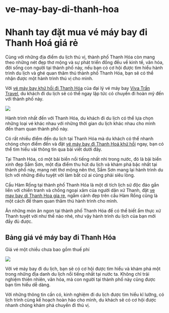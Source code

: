 # ve-may-bay-di-thanh-hoa
<h1>Nhanh tay đặt mua vé máy bay đi Thanh Hoá giá rẻ</h1>

Cùng với những địa điểm du lịch thú vị, thành phố Thanh Hóa còn mang theo những nét đẹp thơ mộng và sự phát triển đồng đều về kinh tế, văn hóa, đời sống con người tại thành phố này, nếu bạn có cơ hội được tìm hiểu hành trình du lịch và ghé quan thăm thú thành phố Thanh Hóa, bạn sẽ có thể nhận được một hành trình thú vị cho mình.

Với <a href = "http://vivatrantravel.vn/ve-may-bay-di-thanh-hoa.html" >vé máy bay khứ hồi đi Thanh Hóa</a> của đại lý vé máy bay <a href = "http://vivatrantravel.vn/" >Viva Trần Travel</a>, du khách đi du lịch sẽ có thể ngay lập tức có chuyến đi hoàn mỹ đến với thành phố này.

<img src = "https://vemaybayairastana.net/wp-content/uploads/2016/10/ve-may-bay-di-thanh-hoa-0.jpg" />

Hành trình nhất đến với Thanh Hóa, du khách đi du lịch có thể lựa chọn những loại vé khác nhau với những thời gian du lịch khác nhau cho mình đến tham quan thành phố này.

Có rất nhiều điểm đến du lịch tại Thanh Hóa mà du khách có thể nhanh chóng chọn điểm đến và đặt <a href = "https://vivatrantravel.com/ve-noi-dia/ve-may-bay-di-thanh-hoa.html" >vé máy bay đi Thanh Hoá khứ hồi</a> ngay, bạn có thể tìm hiểu vài thông tin qua bài viết dưới đây.

Tại Thanh Hóa, có một bãi biển nổi tiếng nhất nhì trong nước, đó là bãi biển xinh đẹp Sầm Sơn, một địa điểm thu hút du lịch và khám phá bậc nhất tại thành phố này, mang nét thơ mộng nên thơ, Sầm Sơn mang lại hành trình du lịch với những điều tuyệt vời làm bất cứ ai cũng phải siêu lòng.

Cầu Hàm Rồng tại thành phố Thanh Hóa là một di tích lịch sử độc đáo gắn liền với chiến tranh và chống ngoại xâm của người dân xứ Thanh, đặt <a href = "https://visaxuatnhapcanh.vn/ve-may-bay-di-thanh-hoa.html" >ve may bay di Thanh Hoa gia re</a>, ngắm cảnh đẹp trên cầu Hàm Rồng cũng là một cách để tham quan thăm thú hành trình cho mình.

Ăn những món ăn ngon tại thành phố Thanh Hóa để có thể biết ẩm thực xứ Thanh tuyệt vời như thế nào nhé, như vậy hành trình du lịch của bạn mới đầy đủ được.

<h2>Bảng giá vé máy bay đi Thanh Hóa</h2>

Giá vé một chiều chưa bao gồm thuế phí

<img src = "https://vemaybayairastana.net/wp-content/uploads/2016/10/thanh-hoa.jpg" />

Với vé máy bay đi du lịch, bạn sẽ có cơ hội được tìm hiểu và khám phá một trong những địa danh du lịch nổi tiếng nhất tại nước ta. Không chỉ trải nghiệm thiên nhiên, văn hóa, mà con người tại thành phố này cũng được bạn tìm hiểu dễ dàng.

Với những thông tin cần có, kinh nghiệm đi du lịch được tìm hiểu kĩ lưỡng, có lịch trình cùng kế hoạch hoàn hảo cho mình, du khách sẽ có cơ hội được nhanh chóng khám phá chuyến đi thú vị.

